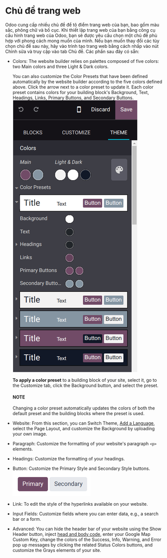 # Chủ đề trang web

Odoo cung cấp nhiều chủ đề để tô điểm trang web của bạn, bao gồm màu sắc, phông chữ và bố cục. Khi thiết lập trang web của bạn bằng công cụ cấu hình trang web của Odoo, bạn sẽ được yêu cầu chọn một chủ đề phù hợp với phong cách mong muốn của mình. Nếu bạn muốn thay đổi các tùy chọn chủ đề sau này, hãy vào trình tạo trang web bằng cách nhấp vào nút Chỉnh sửa và truy cập vào tab Chủ đề. Các phần sau đây có sẵn:

- Colors: The website builder relies on palettes composed of five colors: two
  Main colors and three Light & Dark colors.

  You can also customize the Color Presets that have been defined automatically by the
  website builder according to the five colors defined above. Click the arrow next to a color preset
  to update it. Each color preset contains colors for your building block's Background,
  Text, Headings, Links, Primary Buttons, and
  Secondary Buttons.
  ![select the colors of your website](../../../../_images/colors.png)

  **To apply a color preset** to a building block of your site, select it, go to the
  Customize tab, click the Background button, and select the preset.

  #### NOTE
  Changing a color preset automatically updates the colors of both the default preset and the
  building blocks where the preset is used.
- Website: From this section, you can Switch Theme,
  [Add a Language](../configuration/translate.md), select the Page Layout, and
  customize the Background by uploading your own image.
- Paragraph: Customize the formatting of your website's paragraph `<p>` elements.
- Headings: Customize the formatting of your headings.
- Button: Customize the Primary Style and Secondary Style
  buttons.
  ![Two types of buttons in Odoo](../../../../_images/buttons.png)
- Link: To edit the style of the hyperlinks available on your website.
- Input Fields: Customize fields where you can enter data, e.g., a search bar or a form.
- Advanced: You can hide the header bar of your website using the
  Show Header button, inject [head and body code](../reporting/analytics.md#analytics-google-tag-manager),
  enter your Google Map Custom Key, change the colors of the Success,
  Info, Warning, and Error pop up messages by clicking the
  related Status Colors buttons, and customize the Grays elements of your
  site.
